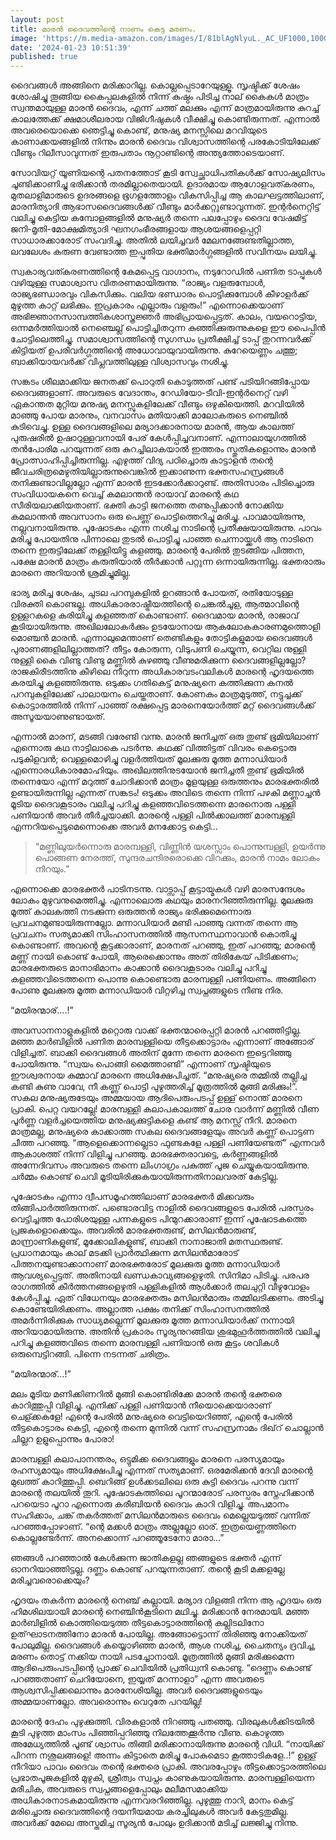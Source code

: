 ```yaml
---
layout: post
title: മാരൻ ദൈവത്തിന്റെ നാണം കെട്ട മരണം.
image: 'https://m.media-amazon.com/images/I/81blAgNlyuL._AC_UF1000,1000_QL80_.jpg'
date: '2024-01-23 10:51:39'
published: true
---
```

ദൈവങ്ങൾ അങ്ങിനെ മരിക്കാറില്ല.  കൊല്ലപ്പെടാറേയുള്ളൂ. സൃഷ്ടിക്ക് ശേഷം ശോഷിച്ചു തൂങ്ങിയ കൈപ്പലകളിൽ നിന്ന് കുഷ്ഠം പിടിച്ച നാല് കൈകൾ മാത്രം സ്വന്തമായുള്ള മാരൻ ദൈവം, എന്ന് ചത്ത് മലക്കും എന്ന് മാത്രമായിരുന്നു കുറച്ച് കാലത്തേക്ക് ക്ഷമാശീലരായ വിജിഗീഷുകൾ വീക്ഷിച്ചു കൊണ്ടിരുന്നത്. എന്നാൽ അവരെയൊക്കെ ഞെട്ടിച്ചു കൊണ്ട്, മനുഷ്യ മനസ്സിലെ മറവിയുടെ കാണാക്കയങ്ങളിൽ നിന്നും മാരൻ ദൈവം വിശ്വാസത്തിന്റെ പരകോടിയിലേക്ക് വീണ്ടും റിലീസാവുന്നത് ഇരുപതാം നൂറ്റാണ്ടിന്റെ അന്ത്യത്തോടെയാണ്.

സോവിയറ്റ് യൂണിയന്റെ പതനത്തോട് കൂടി സ്വേച്ഛാധിപതികൾക്ക് സോഷ്യലിസം ചൂണ്ടിക്കാണിച്ചു ഭരിക്കാൻ തരമില്ലാതെയായി. ഉദാരമായ ആഗോളവത്കരണം, മുതലാളിമാരുടെ ഉദരങ്ങളെ ഭൂഗളത്തോളം വികസിപ്പിച്ച ആ കാലഘട്ടത്തിലാണ്, മാരനിത്യാദി ആഭാസദൈവങ്ങൾക്ക് വീണ്ടും മാർക്കറ്റുണ്ടാവുന്നത്. ഇന്റർനെറ്റിട്ട് വലിച്ചു കെട്ടിയ കമ്പോളങ്ങളിൽ മനുഷ്യർ തന്നെ പലപ്പോഴും ദൈവ വേഷമിട്ട് ജനി-മൃതി-മോക്ഷമിത്യാദി ഘനഗംഭീരങ്ങളായ ആശയങ്ങളെപ്പറ്റി സാധാരക്കാരോട് സംവദിച്ചു. അതിൽ ലയിച്ചവർ മേലനങ്ങേണ്ടതില്ലാത്ത, ലവലേശം കരുണ വേണ്ടാത്ത ഇപ്പുതിയ ഭക്തിമാർഗ്ഗങ്ങളിൽ സവിനയം ലയിച്ചു.        

സ്വകാര്യവത്കരണത്തിന്റെ കേമപ്പെട്ട വാഗ്ദാനം, നടുറോഡിൽ പണിത ടാപ്പുകൾ വഴിയുള്ള സമാശ്വാസ വിതരണമായിരുന്നു. “രാജ്യം വളരുമ്പോൾ, രാജ്യഭണ്ഡാരവും വികസിക്കും. വലിയ ഭണ്ഡാരം പൊട്ടിക്കുമ്പോൾ കീഴാളർക്ക് മുഴുത്ത കാറ്റ് ലഭിക്കും. ഇപ്രകാരം എല്ലാരും വളരും!” എന്നൊക്കെയാണ് അഭിജ്ഞാനസാമ്പത്തികശാസ്ത്രജ്ഞർ അഭിപ്രായപ്പെട്ടത്. കാലം, വയറൊട്ടിയ, ഒന്നമർത്തിയാൽ നെഞ്ചെല്ല് പൊട്ടിച്ചിതറുന്ന കുഞ്ഞിക്കുരുന്നുകളെ ഈ പൈപ്പിൻ ചോട്ടിലെത്തിച്ചു. സമാശ്വാസത്തിന്റെ സുഗന്ധം പ്രതീക്ഷിച്ച് ടാപ്പ് തുറന്നവർക്ക് കിട്ടിയത് ഉപരിവർഗ്ഗത്തിന്റെ അധോവായുവായിരുന്നു. കുറേയെണ്ണം ചത്തു; ബാക്കിയായവർക്ക് വിപ്ലവത്തിലുള്ള വിശ്വാസവും നശിച്ചു.

സങ്കടം ശീലമാക്കിയ ജനതക്ക് പൊറുതി കൊടുത്തത് പണ്ട് പടിയിറങ്ങിപ്പോയ ദൈവങ്ങളാണ്. അവരുടെ വേദാന്തം, റേഡിയോ-ടീവി-ഇന്റർനെറ്റ് വഴി ഏകാന്തത മുറ്റിയ മനുഷ്യ മനസ്സുകളിലേക്ക് വീണ്ടും ഒഴുകിയെത്തി. മറവിയിൽ മാഞ്ഞു പോയ മാരനും, വനവാസം മതിയാക്കി മാലോകരുടെ നെഞ്ചിൽ കുടിവെച്ചു. ഉള്ള ദൈവങ്ങളിലെ മര്യാദക്കാരനായ മാരൻ, ആയ കാലത്ത് പുരുഷരിൽ ഉഷാറുള്ളവനായി പേര് കേൾപ്പിച്ചവനാണ്. എന്നാലായുഗത്തിൽ തൻപോരിമ പറയുന്നത് ഒരു കുറച്ചിലാകയാൽ ഇത്തരം സ്തുതികളൊന്നും മാരൻ പ്രോത്സാഹിപ്പിച്ചിരുന്നില്ല. എഴുത്ത് വിദ്യ പഠിച്ചൊരു കാട്ടാളൻ തന്റെ ജീവചരിത്രമെഴുതിയില്ലാരുന്നുവെങ്കിൽ ഇക്കാണുന്ന ഭക്തസഹസ്രങ്ങൾ  തനിക്കുണ്ടാവില്ലല്ലോ എന്ന് മാരൻ ഇടക്കോർക്കാറുണ്ട്. അതിസാരം പിടിച്ചൊരു സംവിധായകനെ വെച്ച് കമലാന്തൻ രായാവ് മാരന്റെ കഥ സീരിയലാക്കിയതാണ്. ഭക്തി കാട്ടി ജനത്തെ തണുപ്പിക്കാൻ നോക്കിയ കമലാന്തൻ അവസാനം ഒരു പെണ്ണ് പൊട്ടിത്തെറിച്ചു മരിച്ചു. പാവമായിരുന്നു, നല്ലവനായിരുന്നു. പൂഷോടകം എന്ന നശിച്ച നാടിന്റെ പ്രതീക്ഷയായിരുന്നു. പാവം മരിച്ചു പോയതിനു പിന്നാലെ തുടൽ പൊട്ടിച്ചു പാഞ്ഞ ചെന്നായ്ക്കൾ ആ നാടിനെ തന്നെ ഇരുട്ടിലേക്ക് തള്ളിയിട്ടു കളഞ്ഞു. മാരന്റെ പേരിൽ തുടങ്ങിയ പിത്തന, പക്ഷേ മാരൻ മാത്രം കരുതിയാൽ തീർക്കാൻ പറ്റുന്ന ഒന്നായിരുന്നില്ല. ഭക്തരാരും മാരനെ അറിയാൻ ശ്രമിച്ചുമില്ല.

ഭാര്യ മരിച്ച ശേഷം, ചുടല പറമ്പുകളിൽ ഉറങ്ങാൻ പോയത്, രതിയോടുള്ള വിരക്തി കൊണ്ടല്ല. അധികാരരാഷ്ട്രീയത്തിന്റെ ചെങ്കൽചൂള, ആത്മാവിന്റെ ഉള്ളറകളെ കരിയിച്ചു കളഞ്ഞത് കൊണ്ടാണ്. ദൈവമായ മാരൻ, രാജാവ് കൂടിയായിരുന്നു. അഖിലലോകർക്കും ഉടയോനായ ആകലോകകാരണമുത്തൊളി മൊഞ്ചൻ മാരൻ. എന്നാലുമെന്താണ് തെണ്ടികളും തോട്ടികളുമായ ദൈവങ്ങൾ പുരാണങ്ങളിലില്ലാത്തത്? തീട്ടം കോരുന്ന, വിടുപണി ചെയ്യുന്ന, വെറ്റില നുള്ളി നുള്ളി കൈ വിണ്ടു വിണ്ടു മണ്ണിൽ കുഴഞ്ഞു വീണുമരിക്കുന്ന ദൈവങ്ങളില്ലല്ലോ? രാജകിരീടത്തിനു കീഴിലെ നീറുന്ന അധികാരവടംവലികൾ മാരന്റെ ഹൃദയത്തെ കരയിച്ചു കളഞ്ഞിരുന്നു. ഒടുക്കം ഗതികെട്ട് മനുഷ്യനെ കത്തിക്കുന്ന കനൽ പറമ്പുകളിലേക്ക് പാലായനം ചെയ്തതാണ്. കോണകം മാത്രമുടുത്ത്, നട്ടുച്ചക്ക് കൊട്ടാരത്തിൽ നിന്ന് പാഞ്ഞ് രക്ഷപ്പെട്ട മാരനെയോർത്ത് മറ്റ് ദൈവങ്ങൾക്ക് അസൂയയാണുണ്ടായത്.

എന്നാൽ മാരന്, മടങ്ങി വരേണ്ടി വന്നു. മാരൻ ജനിച്ചത് ഒരു തുണ്ട് ഭൂമിയിലാണ് എന്നൊരു കഥ നാട്ടിലാകെ പടർന്നു. കഥക്ക് വിത്തിട്ടത് വിവരം കെട്ടൊരു പടുകിളവൻ; വെള്ളമൊഴിച്ചു വളർത്തിയത് മൂലക്കുരു മൂത്ത മന്നാഡിയാർ എന്നൊരധികാരമോഹിയും. അഖിലത്തിനുടയോൻ ജനിച്ചതീ തുണ്ട് ഭൂമിയിൽ തന്നെയോ എന്ന് മറുത്ത് ചോദിക്കാൻ മാത്രം മൂളയുള്ള ഒരുത്തനും മാരഭക്തരിൽ ഉണ്ടായിരുന്നില്ല എന്നത് സങ്കടം! ഒടുക്കം അവിടെ തന്നെ നിന്ന് പഴകി മണ്ണാച്ചൻ മൂടിയ ദൈവകൂടാരം വലിച്ചു പറിച്ചു കളഞ്ഞവിടെത്തന്നെ മാരനൊരു പള്ളി പണിയാൻ അവർ തീർച്ചയാക്കി. മാരന്റെ പള്ളി പിൽക്കാലത്ത് മാരമ്പള്ളി എന്നറിയപ്പെടുമെന്നൊക്കെ അവർ മനക്കോട്ട കെട്ടി…

> “മണ്ണിലുയർന്നൊരു മാരമ്പള്ളി,
വിണ്ണിൻ യശസ്സാം പൊന്നുമ്പള്ളി,
ഉയർന്നു പൊങ്ങണ നേരത്ത്,
സുന്ദരചന്ദിരരൊക്കെ വിറക്കും,
മാരൻ നാമം ലോകം നിറയും.”

എന്നൊക്കെ മാരഭക്തർ പാടിനടന്നു. വാട്സാപ്പ് കൂട്ടായ്മകൾ വഴി മാരസന്ദേശം ലോകം മുഴുവനുമെത്തിച്ചു. എന്നാലൊരു കഥയും മാരനറിഞ്ഞിരുന്നില്ല. മൂലക്കുരു മൂത്ത് കാലകത്തി നടക്കുന്ന ഒരുത്തൻ രാജ്യം ഭരിക്കുമെന്നൊരു പ്രവചനമുണ്ടായിരുന്നല്ലോ. മന്നാഡിയാർ മണ്ടി പാഞ്ഞു വന്നത് തന്നെ ആ പ്രവചനം സത്യമാക്കി സിംഹാസനത്തിൽ ആസനസ്ഥനാവാൻ കൊതിച്ചു കൊണ്ടാണ്. അവന്റെ കൂട്ടക്കാരാണ്, മാരനത് പറഞ്ഞു, ഇത് പറഞ്ഞു; മാരന്റെ മണ്ണ് നായി കൊണ്ട് പോയി, ആരെക്കൊന്നും അത് തിരികേയ് പിടിക്കണം; മാരഭക്തരുടെ മാനാഭിമാനം കാക്കാൻ ദൈവകൂടാരം വലിച്ചു പറിച്ചു കളഞ്ഞവിടെത്തന്നെ പൊന്നു കൊണ്ടൊരു മാരമ്പള്ളി പണിയണം. അങ്ങിനെ പോണു മൂലക്കുരു മൂത്ത മന്നാഡിയാർ വിറ്റഴിച്ച സ്വപ്നങ്ങളുടെ നീണ്ട നിര.

“മയിരന്മാര്….!”

അവസാനനാളുകളിൽ മറ്റൊരു വാക്ക് ഭക്തന്മാരെപ്പറ്റി മാരൻ പറഞ്ഞിട്ടില്ല. മഞ്ഞ മാർബിളിൽ പണിത മാരമ്പള്ളിയെ തീട്ടക്കൊട്ടാരം എന്നാണ് അങ്ങോര് വിളിച്ചത്. ബാക്കി ദൈവങ്ങൾ അതിന് മുന്നേ തന്നെ മാരനെ ഇട്ടെറിഞ്ഞു പോയിരുന്നു. “സ്വയം പൊങ്ങി മൈത്താണ്ടി” എന്നാണ് സൃഷ്ടിയുടെ ഈശ്വരനായ കുമ്മാവ് മാരനെ അധിക്ഷേപിച്ചത്. “മനുഷ്യരെ തമ്മിൽ തല്ലിച്ച കണ്ടി കുണു വാവേ, നീ കണ്ണ് പൊട്ടി പുഴുത്തരിച്ച് മൂത്രത്തിൽ മുങ്ങി മരിക്കും!”. സകല മനുഷ്യരുടേയും അമ്മയായ ആദിപെരുംപടപ്പ് ഉള്ള് നൊന്ത് മാരനെ പ്രാകി. പെറ്റ വയറല്ലേ! മാരമ്പള്ളി കലാപകാലത്ത് ചോര വാർന്ന് മണ്ണിൽ വീണ പൂർണ്ണ വളർച്ചയെത്തിയ മനുഷ്യക്കുട്ടികളെ കണ്ട് ആ മനസ്സ് നീറി. മാരനെ മാത്രമല്ല, മനുഷ്യരെ കാക്കാത്ത സകല ദൈവങ്ങളേയും അവർ കണ്ണ് പൊട്ടണ ചീത്ത പറഞ്ഞു. “ആളെക്കൊന്നല്ലെടാ ഫുണ്ടകളേ പള്ളി പണിയേണ്ടത്” എന്നവർ ആകാശത്ത് നിന്ന് വിളിച്ചു പറഞ്ഞു. മാരഭക്തരാവട്ടെ, കർണ്ണങ്ങളിൽ അന്നേദിവസം അവരുടെ തന്നെ ലിംഗാഗ്രം പകുത്ത് പൂജ ചെയ്യുകയായിരുന്നു. ചർമ്മം കൊണ്ട് ചെവി മൂടിയിരിക്കുകയായിരുന്നതിനാലവരത് കേട്ടില്ല.

പൂഷോടകം എന്നാ ദ്വീപസമൂഹത്തിലാണ് മാരഭക്തർ മിക്കവരും തിങ്ങിപാർത്തിരുന്നത്. പണ്ടൊരവിട്ട നാളിൽ ദൈവങ്ങളുടെ പേരിൽ പരസ്പരം വെട്ടിച്ചത്ത പോരിശയുള്ള പന്നകളുടെ പിന്മുറക്കാരാണ് ഇന്ന് പൂഷോടകത്തെ പ്രജകളൊക്കെയും. അവരിൽ മാരഭക്തരുണ്ട്, മസിലൻമാരുണ്ട്, മാന്ന്രാണികളുണ്ട്, മൂക്കോലികളുണ്ട്, ബാക്കി നാനാജാതി മതസ്ഥരുണ്ട്. പ്രധാനമായും കാല് മടക്കി പ്രാർത്ഥിക്കുന്ന മസിലൻമാരോട് പിത്തനയുണ്ടാക്കാനാണ് മാരഭക്തരോട് മൂലക്കുരു മൂത്ത മന്നാഡിയാർ ആവശ്യപ്പെട്ടത്. അതിനായി ഖണ്ഡകാവ്യങ്ങളെഴുതി. സിനിമാ പിടിച്ചു. പരപര രാഗത്തിൽ കീർത്തനങ്ങളെഴുതി പള്ളികളിൽ ആൾക്കാർ തലചുറ്റി വീഴുവോളം കേൾപ്പിച്ചു. ഏത് വിധേനയും മാരഭക്തരും മസിലൻമാരും തമ്മിലടിക്കണം. അടിച്ചു കൊണ്ടേയിരിക്കണം. അല്ലാത്ത പക്ഷം തനിക്ക് സിംഹാസനത്തിൽ അമർന്നിരിക്കുക സാധ്യമല്ലെന്ന് മൂലക്കുരു മൂത്ത മന്നാഡിയാർക്ക് നന്നായി അറിയാമായിരുന്നു. അതിൻ പ്രകാരം സൂര്യനുറങ്ങിയ ശുഭമുഹൂർത്തത്തിൽ വലിച്ചു പറിച്ചു കളഞ്ഞവിടെ തന്നെ മാരമ്പള്ളി പണിയാൻ ഒരു കൂട്ടം ശവികൾ ഒരുമ്പെട്ടിറങ്ങി. പിന്നെ നടന്നത് ചരിത്രം.

“മയിരന്മാര്…!”

മലം മൂടിയ മണിക്കിണറിൽ മുങ്ങി കൊണ്ടിരിക്കേ മാരൻ തന്റെ ഭക്തരെ കാറിത്തുപ്പി വിളിച്ചു. എനിക്ക് പള്ളി പണിയാൻ നീയൊക്കെയാരാണ് ചെള്ക്കകളേ! എന്റെ പേരിൽ മനുഷ്യരെ വെട്ടിയെറിഞ്ഞ്, എന്റെ പേരിൽ തീട്ടകൊട്ടാരം കെട്ടി, എന്റെ തന്നെ മുന്നിൽ വന്ന് സഹസ്രനാമം ദിഖ്‌റ് ചൊല്ലാൻ ചില്ലറ ഉളുപ്പൊന്നും പോരാ!

മാരമ്പള്ളി കലാപാനന്തരം, ഒട്ടുമിക്ക ദൈവങ്ങളും മാരനെ പരസ്യമായും രഹസ്യമായും അധിക്ഷേപിച്ചു എന്നത് സത്യമാണ്. ഒരമേരിക്കൻ ദേവി മാരന്റെ മുഖത്ത് കാറിത്തുപ്പി. ബെറിങ്ങ് ഉൾക്കടലിലെ ഒരു കുട്ടി ദൈവം പറന്നു വന്ന് മാരന്റെ തലയിൽ തൂറി. പൂഷോടകത്തിലെ പൂറന്മാരോട് പരസ്പരം സ്നേഹിക്കാൻ പറയെടാ പൂറാ എന്നൊരു കരീബിയൻ ദൈവം കാറി വിളിച്ചു. അപമാനം സഹിക്കാം, ചങ്ക് തകർത്തത് മസിലൻമാരുടെ ദൈവം മെല്ലെയടുത്ത് വന്നിത് പറഞ്ഞപ്പോഴാണ്. “ന്റെ മക്കൾ മാത്രം അല്ലല്ലോ ഓര്. ഇത്രയെണ്ണത്തിനെ കൊല്ലണ്ടേർന്ന്. അനക്കൊന്ന് പറഞ്ഞൂടേനോ മാരാ…”

ഞങ്ങൾ പറഞ്ഞാൽ കേൾക്കുന്ന ജാതികളല്ല ഞങ്ങളുടെ ഭക്തർ എന്ന് ഓനറിയാഞ്ഞിട്ടല്ല. ദണ്ണം കൊണ്ട് പറയുന്നതാണ്. തന്റെ കൂടി മക്കളല്ലേ മരിച്ചവരൊക്കെയും?

ഹൃദയം തകർന്ന മാരന്റെ നെഞ്ച് കല്ലായി. മര്യാദ വിളങ്ങി നിന്ന ആ ഹൃദയം ഒരു ഹിമശിലയായി മാരന്റെ നെഞ്ചിൻകൂടിനെ മഥിച്ചു. മരിക്കാൻ നേരമായി. മഞ്ഞ മാർബിളിൽ കൊത്തിയെടുത്ത തീട്ടകൊട്ടാരത്തിന്റെ കല്ലിടലിനോ ഉത്‌ഘാടനത്തിനോ മാരൻ പോയില്ല. അങ്ങോട്ടൊന്ന് തിരിഞ്ഞു നോക്കിയത് പോലുമില്ല. ദൈവങ്ങൾ കയ്യൊഴിഞ്ഞ മാരൻ, ആശ നശിച്ച, ചൈതന്യം ദ്രവിച്ച, മരണം തൊട്ട് നക്കിയ നായി പടച്ചോനായി. മൂത്രത്തിൽ മുങ്ങി മരിക്കുമെന്ന ആദിപെരുംപടപ്പിന്റെ പ്രാക്ക് ചെവിയിൽ പ്രതിധ്വനി കൊണ്ടു. “ദെണ്ണം കൊണ്ട് പറഞ്ഞതാണ് ചെറിയോനെ, ഇയ്യത് മറന്നാളാ” എന്ന അവരുടെ ആശ്വസിപ്പിക്കലൊന്നും മാരനേശിയില്ല. അവർ ദൈവങ്ങളുടെയും അമ്മയാണല്ലോ. അവരൊന്നും വെറുതേ പറയില്ല!

മാരന്റെ ദേഹം പുഴുക്കുത്തി. വിരകളാൽ നിറഞ്ഞു പതഞ്ഞു. വിരലുകൾക്കിടയിൽ കൂടി പുഴുത്ത മാംസം പിഞ്ഞിപ്പറിഞ്ഞു നിലത്തേക്കൂർന്നു വീണു. കൊഴുത്ത അമേധ്യത്തിൽ പൂണ്ട് ശ്വാസം തിങ്ങി മരിക്കാനായിരുന്നു മാരന്റെ വിധി. “നായിക്ക് പിറന്ന നശൂലങ്ങളെ! അന്നം കിട്ടാതെ മരിച്ചു പോകുമെടാ കൂത്താടികളേ..!” ഉള്ള് നീറിയാ പാവം ദൈവം തന്റെ ഭക്തരെ പ്രാകി. അവരപ്പോഴും തീട്ടക്കൊട്ടാരത്തിലെ പ്രഭാതപൂജകളിൽ മുഴുകി, ശ്രീത്വം സ്വപ്നം കാണുകയായിരുന്നു. മാരമ്പള്ളിയെന്ന മരീചിക, അവരുടെ സ്വപ്നങ്ങളെപ്പോലും മലീമസമാക്കിയ അധികാരനാടകമായിരുന്നു എന്നവരറിഞ്ഞില്ല. പുഴുത്തു നാറി, മാനം കെട്ട് മരിച്ചൊരു ദൈവത്തിന്റെ ദയനീയമായ കരച്ചിലുകൾ അവർ കേട്ടതുമില്ല. അവർക്ക് മേലെ അസ്തമിച്ച സൂര്യൻ പോലും ഉദിക്കാൻ മടിച്ച് ലജ്ജിച്ചു നിന്നു.
